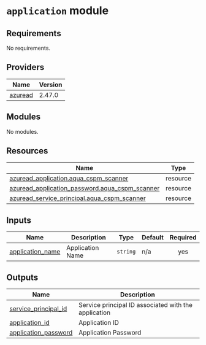 # `application` module

<!-- BEGIN_TF_DOCS -->
## Requirements

No requirements.

## Providers

| Name | Version |
|------|---------|
| <a name="provider_azuread"></a> [azuread](#provider\_azuread) | 2.47.0 |

## Modules

No modules.

## Resources

| Name | Type |
|------|------|
| [azuread_application.aqua_cspm_scanner](https://registry.terraform.io/providers/hashicorp/azuread/latest/docs/resources/application) | resource |
| [azuread_application_password.aqua_cspm_scanner](https://registry.terraform.io/providers/hashicorp/azuread/latest/docs/resources/application_password) | resource |
| [azuread_service_principal.aqua_cspm_scanner](https://registry.terraform.io/providers/hashicorp/azuread/latest/docs/resources/service_principal) | resource |

## Inputs

| Name | Description | Type | Default | Required |
|------|-------------|------|---------|:--------:|
| <a name="application_name"></a> [application\_name](#application\_name) | Application Name | `string` | n/a | yes |


## Outputs

| Name | Description |
|------|-------------|
| <a name="service_principal_id"></a> [service\_principal\_id](#service\_principal\_id) | Service principal ID associated with the application |
| <a name="application_id"></a> [application\_id](#application\_id) |  Application ID |
| <a name="application_password"></a> [application\_password](#application\_password) |  Application Password |
<!-- END_TF_DOCS -->
